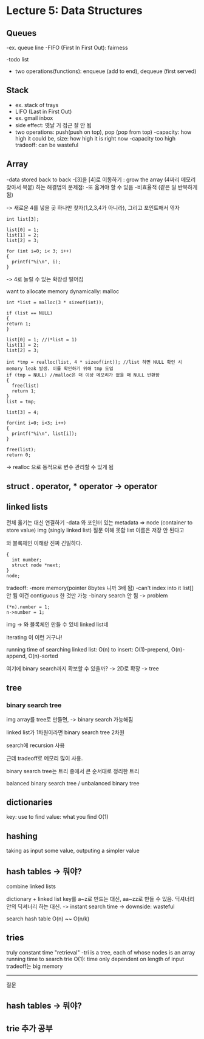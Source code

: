 # Lecture 5: Data Structures

## Queues
-ex. queue line
-FIFO (First In First Out): fairness

-todo list

- two operations(functions): enqueue (add to end), dequeue (first served)


## Stack
- ex. stack of trays
- LIFO (Last in First Out)
- ex. gmail inbox
- side effect: 옛날 거 접근 잘 안 됨
- two operations: push(push on top), pop (pop from top)
-capacity: how high it could be, size: how high it is right now
-capacity too high tradeoff: can be wasteful

## Array
-data stored back to back
-[3]을 [4]로 이동하기 : grow the array (4짜리 메모리 찾아서 복붙) 
하는 해결법의 문제점: 
-또 옮겨야 할 수 있음
-비효율적 (같은 일 반복하게 됨)

-> 새로운 4를 넣을 곳 하나만 찾자(1,2,3,4가 아니라), 그리고 포인트해서 엮자
```
int list[3];

list[0] = 1;
list[1] = 2;
list[2] = 3;

for (int i=0; i< 3; i++)
{
  printf("%i\n", i);
}
```
-> 4로 늘릴 수 있는 확장성 떨어짐

want to allocate memory dynamically: malloc

```
int *list = malloc(3 * sizeof(int));

if (list == NULL)
{
return 1;
}

list[0] = 1; //(*list = 1)
list[1] = 2;
list[2] = 3;

int *tmp = realloc(list, 4 * sizeof(int)); //list 하면 NULL 확인 시 memory leak 발생. 이를 확인하기 위해 tmp 도입
if (tmp = NULL) //malloc은 더 이상 메모리가 없을 때 NULL 반환함
{
  free(list)
  return 1;
}
list = tmp;

list[3] = 4;

for(int i=0; i<3; i++)
{
  printf("%i\n", list[i]);
}

free(list);
return 0;
```
-> realloc 으로 동적으로 변수 관리할 수 있게 됨

## struct . operator, * operator -> operator

## linked lists
전체 옮기는 대신 연결하기
-data 와 포인터 있는 metadata => node (container to store value)
img (singly linked list)
질문 이해 못함 list 이름은 저장 안 된다고

와 블록체인 이해랑 진짜 긴밀하다.

```typedef struct node
{
  int number;
  struct node *next;
}
node;
```
tradeoff: 
-more memory(pointer 8bytes 니까 3배 됨)
-can't index into it list[] 안 됨 이건 contiguous 한 것만 가능
-binary search 안 됨 -> problem

```
(*n).number = 1;
n->number = 1;
```
img 
-> 와 블록체인 만들 수 있네 linked list네

iterating 이 이런 거구나!

running time of searching linked list: O(n)
to insert: O(1)-prepend, O(n)-append, O(n)-sorted

여기에 binary search까지 확보할 수 있을까?
-> 2D로 확장 -> tree

## tree

### binary search tree
img
array를 tree로 만들면, 
-> binary search 가능해짐

linked list가 1차원이라면
binary search tree 2차원


search에 recursion 사용

근데 tradeoff로 메모리 많이 사용.

binary search tree는 트리 중에서 큰 순서대로 정리한 트리

balanced binary search tree / unbalanced binary tree

## dictionaries
key: use to find
value: what you find
O(1)

## hashing
taking as input some value, outputing a simpler value

## hash tables -> 뭐야?

combine linked lists

dictionary + linked list
key를 a~z로 만드는 대신, aa~zz로 만들 수 있음. 딕셔너리 안의 딕셔너리 하는 대신. -> instant search time
-> downside: wasteful

search hash table O(n) ~~ O(n/k)

## tries

truly constant time
"retrieval"
-tri is a tree, each of whose nodes is an array
running time to search trie O(1): time only dependent on length of input
tradeoff는 big memory


---
질문
## hash tables -> 뭐야?
## trie 추가 공부
